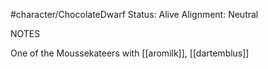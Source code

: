 

#character/ChocolateDwarf 
Status: Alive
Alignment: Neutral


NOTES

One of the Moussekateers with  [[aromilk]], [[dartemblus]]